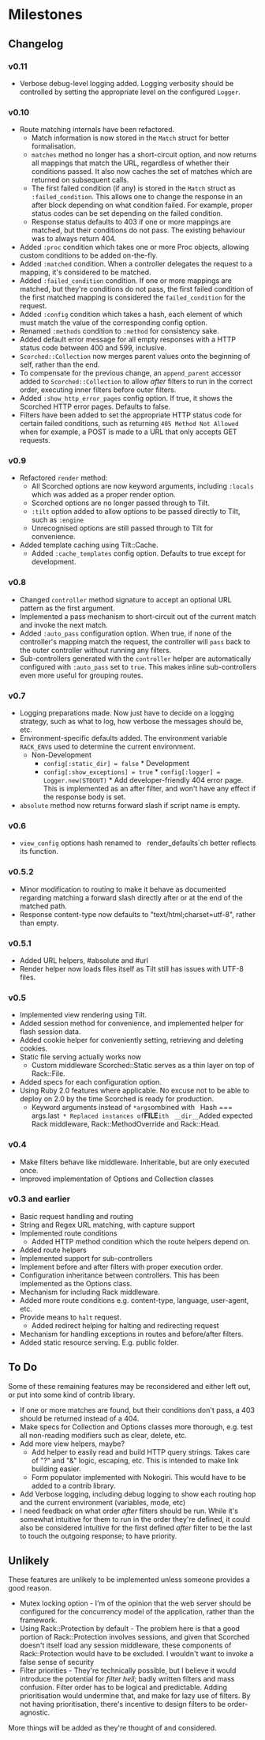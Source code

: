 Milestones
==========

Changelog
---------
### v0.11
* Verbose debug-level logging added. Logging verbosity should be controlled by setting the appropriate level on the configured `Logger`.

### v0.10
* Route matching internals have been refactored.
    * Match information is now stored in the `Match` struct for better formalisation.
    * `matches` method no longer has a short-circuit option, and now returns all mappings that match the URL, regardless of whether their conditions passed. It also now caches the set of matches which are returned on subsequent calls.
    * The first failed condition (if any) is stored in the `Match` struct as `:failed_condition`. This allows one to change the response in an after block depending on what condition failed. For example, proper status codes can be set depending on the failed condition.
    * Response status defaults to 403 if one or more mappings are matched, but their conditions do not pass. The existing behaviour was to always return 404.
* Added `:proc` condition which takes one or more Proc objects, allowing custom conditions to be added on-the-fly.
* Added `:matched` condition. When a controller delegates the request to a mapping, it's considered to be matched.
* Added `:failed_condition` condition. If one or more mappings are matched, but they're conditions do not pass, the first failed condition of the first matched mapping is considered the `failed_condition` for the request.
* Added `:config` condition which takes a hash, each element of which must match the value of the corresponding config option.
* Renamed `:methods` condition to `:method` for consistency sake.
* Added default error message for all empty responses with a HTTP status code between 400 and 599, inclusive.
* `Scorched::Collection` now merges parent values onto the beginning of self, rather than the end.
* To compensate for the previous change, an `append_parent` accessor added to `Scorched::Collection` to allow _after_ filters to run in the correct order, executing inner filters before outer filters.
* Added `:show_http_error_pages` config option. If true, it shows the Scorched HTTP error pages. Defaults to false.
* Filters have been added to set the appropriate HTTP status code for certain failed conditions, such as returning `405 Method Not Allowed` when for example, a POST is made to a URL that only accepts GET requests.

### v0.9
* Refactored `render` method:
    * All Scorched options are now keyword arguments, including `:locals` which was added as a proper render option.
    * Scorched options are no longer passed through to Tilt.
    * `:tilt` option added to allow options to be passed directly to Tilt, such as `:engine`
    * Unrecognised options are still passed through to Tilt for convenience.
* Added template caching using Tilt::Cache.
    * Added `:cache_templates` config option. Defaults to true except for development.

### v0.8
* Changed `controller` method signature to accept an optional URL pattern as the first argument.
* Implemented a pass mechanism to short-circuit out of the current match and invoke the next match.
* Added `:auto_pass` configuration option. When true, if none of the controller's mapping match the request, the controller will `pass` back to the outer controller without running any filters.
* Sub-controllers generated with the `controller` helper are automatically configured with `:auto_pass` set to `true`. This makes inline sub-controllers even more useful for grouping routes.

### v0.7
* Logging preparations made. Now just have to decide on a logging strategy, such as what to log, how verbose the messages should be, etc.
* Environment-specific defaults added. The environment variable `RACK_ENV`s used to determine the current environment.
    * Non-Development
        * `config[:static_dir] = false`   * Development
        * `config[:show_exceptions] = true`       * `config[:logger] = Logger.new(STDOUT)`       * Add developer-friendly 404 error page. This is implemented as an after filter, and won't have any effect if the response body is set.
* `absolute` method now returns forward slash if script name is empty.

### v0.6
* `view_config` options hash renamed to ` `render_defaults`ch better reflects its function.

### v0.5.2
* Minor modification to routing to make it behave as documented regarding matching a forward slash directly after or at the end of the matched path.
* Response content-type now defaults to "text/html;charset=utf-8", rather than empty.

### v0.5.1
* Added URL helpers, #absolute and #url
* Render helper now loads files itself as Tilt still has issues with UTF-8 files.

### v0.5
* Implemented view rendering using Tilt.
* Added session method for convenience, and implemented helper for flash session data.
* Added cookie helper for conveniently setting, retrieving and deleting cookies.
* Static file serving actually works now
    * Custom middleware Scorched::Static serves as a thin layer on top of Rack::File.
* Added specs for each configuration option.
* Using Ruby 2.0 features where applicable. No excuse not to be able to deploy on 2.0 by the time Scorched is ready for production.
    * Keyword arguments instead of `*args`ombined with ` `Hash === args.last`  * Replaced instances of `__FILE__`ith ` `__dir__`Added expected Rack middleware, Rack::MethodOverride and Rack::Head.
    
### v0.4
* Make filters behave like middleware. Inheritable, but are only executed once.
* Improved implementation of Options and Collection classes

### v0.3 and earlier
* Basic request handling and routing
* String and Regex URL matching, with capture support
* Implemented route conditions
    * Added HTTP method condition which the route helpers depend on.
* Added route helpers
* Implemented support for sub-controllers
* Implement before and after filters with proper execution order.
* Configuration inheritance between controllers. This has been implemented as the Options class.
* Mechanism for including Rack middleware.
* Added more route conditions e.g. content-type, language, user-agent, etc.
* Provide means to `halt` request.
    * Added redirect helping for halting and redirecting request
* Mechanism for handling exceptions in routes and before/after filters.
* Added static resource serving. E.g. public folder.



To Do
-----
Some of these remaining features may be reconsidered and either left out, or put into some kind of contrib library.

* If one or more matches are found, but their conditions don't pass, a 403 should be returned instead of a 404.
* Make specs for Collection and Options classes more thorough, e.g. test all non-reading modifiers such as clear, delete, etc.
* Add more view helpers, maybe?
  * Add helper to easily read and build HTTP query strings. Takes care of "?" and "&" logic, escaping, etc. This is
    intended to make link building easier.
  * Form populator implemented with Nokogiri. This would have to be added to a contrib library.
* Add Verbose logging, including debug logging to show each routing hop and the current environment (variables, mode, etc)
* I need feedback on what order _after_ filters should be run. While it's somewhat intuitive for them to run in the order they're defined, it could also be considered intuitive for the first defined _after_ filter to be the last to touch the outgoing response; to have priority.


Unlikely
--------
These features are unlikely to be implemented unless someone provides a good reason.

* Mutex locking option - I'm of the opinion that the web server should be configured for the concurrency model of the application, rather than the framework.
* Using Rack::Protection by default - The problem here is that a good portion of Rack::Protection involves sessions, and given that Scorched doesn't itself load any session middleware, these components of Rack::Protection would have to be excluded. I wouldn't want to invoke a false sense of security
* Filter priorities - They're technically possible, but I believe it would introduce the potential for _filter hell_; badly written filters and mass confusion. Filter order has to be logical and predictable. Adding prioritisation would undermine that, and make for lazy use of filters. By not having prioritisation, there's incentive to design filters to be order-agnostic.


More things will be added as they're thought of and considered.
